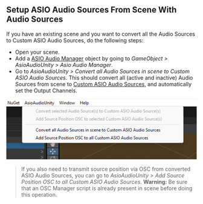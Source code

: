 ## Setup ASIO Audio Sources From Scene With Audio Sources

If you have an existing scene and you want to convert all the Audio Sources to Custom ASIO Audio Sources, do the following steps:
- Open your scene.
- Add a [ASIO Audio Manager](/docs/Audio%20Components/AsioAudioManager.md) object by going to *GameObject > AsioAudioUnity > Asio Audio Manager*.
- Go to *AsioAudioUnity > Convert all Audio Sources in scene to Custom ASIO Audio Sources*. This should convert all (active and inactive) Audio Sources from scene to [Custom ASIO Audio Sources](/docs/Audio%20Components/CustomAsioAudioSource.md), and automatically set the Output Channels.

<img src="/docs/pictures/existingscene1.png" alt="drawing" width="800"/>

> If you also need to transmit source position via OSC from converted ASIO Audio Sources, you can go to *AsioAudioUnity > Add Source Position OSC to all Custom ASIO Audio Sources*. 
**Warning:** Be sure that an OSC Manager script is already present in scene before doing this operation.